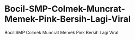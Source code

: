 # Bocil-SMP-Colmek-Muncrat-Memek-Pink-Bersih-Lagi-Viral
Bocil SMP Colmek Muncrat Memek Pink Bersih Lagi Viral
